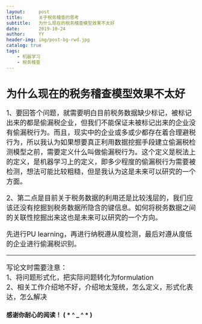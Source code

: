 ```yaml
---
layout:     post
title:      关于税务稽查的思考
subtitle:   为什么现在的税务稽查模型效果不太好
date:       2019-10-24
author:     YY
header-img: img/post-bg-rwd.jpg
catalog: true
tags:
    - 机器学习
    - 税务稽查
---
```


# 为什么现在的税务稽查模型效果不太好  
<font size=4>

1、要回答个问题，就需要明白目前税务数据缺少标记，被标记出来的都是偷漏税企业，但我们不能保证未被标记出来的企业没有偷漏税行为。而且，现实中的企业或多或少都存在着合理避税行为，所以我认为如果想要真正利用数据挖掘手段建立偷漏税检测模型之前，需要定义什么叫做偷漏税行为。这个定义是税法上的定义，是机器学习上的定义，即多少程度的偷漏税行为需要被检测，想法可能比较粗糙，但是我认为这是未来可以研究的一个方面。 

2、第二点是目前关于税务数据的利用还是比较浅层的，我们应该还没有挖掘到税务数据所隐含的键信息。如何将税务数据之间的关联性挖掘出来这也是未来可以研究的一个方向。

先进行PU learning，再进行纳税遵从度检测，最后对遵从度低的企业进行偷漏税识别。

---

写论文时需要注意：   
1、将问题形式化，把实际问题转化为formulation   
2、相关工作介绍地不好，介绍地太笼统，怎么定义，形式化表达，怎么解决
</font> 


### **感谢你耐心的阅读！ ( * ^ _ ^ * )**